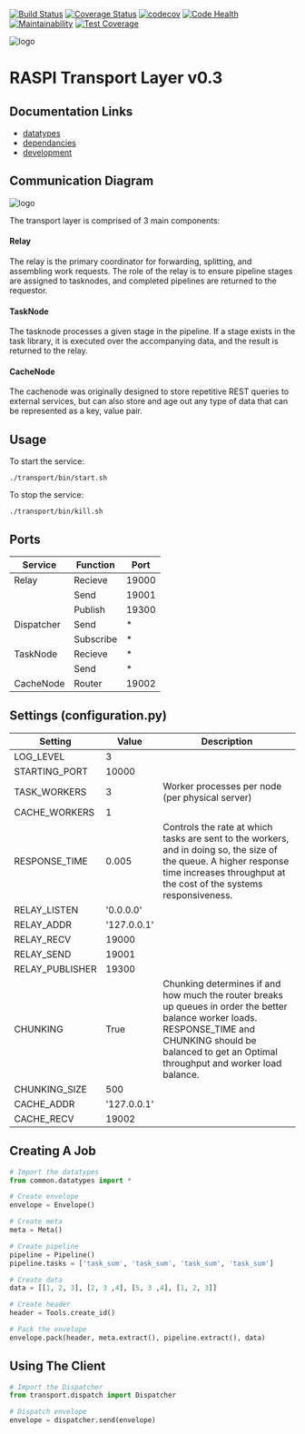 [![Build Status](https://travis-ci.com/kelceydamage/rtl.svg?branch=master)](https://travis-ci.com/kelceydamage/rtl) [![Coverage Status](https://coveralls.io/repos/github/kelceydamage/rtl/badge.svg)](https://coveralls.io/github/kelceydamage/rtl) [![codecov](https://codecov.io/gh/kelceydamage/rtl/branch/master/graph/badge.svg)](https://codecov.io/gh/kelceydamage/rtl) [![Code Health](https://landscape.io/github/kelceydamage/rtl/master/landscape.svg?style=flat)](https://landscape.io/github/kelceydamage/rtl/master) [![Maintainability](https://api.codeclimate.com/v1/badges/05de3d7d075c1ca48b1a/maintainability)](https://codeclimate.com/github/kelceydamage/rtl/maintainability) [![Test Coverage](https://api.codeclimate.com/v1/badges/05de3d7d075c1ca48b1a/test_coverage)](https://codeclimate.com/github/kelceydamage/rtl/test_coverage)

![logo](https://github.com/kelceydamage/rtl/blob/master/docs/logo.png?raw=true)

# RASPI Transport Layer v0.3

## Documentation Links

* [datatypes](https://github.com/kelceydamage/rtl/blob/master/DATATYPES.md)
* [dependancies](https://github.com/kelceydamage/rtl/blob/master/DEPENDANCIES.md)
* [development](https://github.com/kelceydamage/rtl/blob/master/DEVELOPMENT.md)

## Communication Diagram

![logo](https://github.com/kelceydamage/rtl/blob/master/docs/msg-diag.png?raw=true)

The transport layer is comprised of 3 main components:

#### Relay
The relay is the primary coordinator for forwarding, splitting, and assembling work requests. The role of the relay is to ensure pipeline stages are assigned to tasknodes, and completed pipelines are returned to the requestor.

#### TaskNode
The tasknode processes a given stage in the pipeline. If a stage exists in the task library, it is executed over the accompanying data, and the result is returned to the relay.

#### CacheNode
The cachenode was originally designed to store repetitive REST queries to external services, but can also store and age out any type of data that can be represented as a key, value pair.

## Usage

To start the service:
```
./transport/bin/start.sh
```

To stop the service:
```
./transport/bin/kill.sh
```

## Ports

| Service   | Function    | Port  |
|-----------|-------------|-------|
|Relay      | Recieve     | 19000 |
|           | Send        | 19001 |
|           | Publish     | 19300 |
|Dispatcher | Send        |*      |
|           | Subscribe   |*      |
|TaskNode   | Recieve     |*      |
|           | Send        |*      |
|CacheNode  | Router      | 19002 |

## Settings (configuration.py)

| Setting | Value | Description |
|---------|-------|-------------|
|LOG_LEVEL| 3     |             |
|STARTING_PORT| 10000|          |
|TASK_WORKERS | 3 | Worker processes per node (per physical server) |
|CACHE_WORKERS | 1 |            |
|RESPONSE_TIME | 0.005 | Controls the rate at which tasks are sent to the workers, and in doing so, the size of the queue. A higher response time increases throughput at the cost of the systems responsiveness. |
|RELAY_LISTEN | '0.0.0.0' |     |
|RELAY_ADDR   | '127.0.0.1' |   |
|RELAY_RECV   | 19000       |   |
|RELAY_SEND   | 19001       |   |
|RELAY_PUBLISHER | 19300    |   |
|CHUNKING     | True | Chunking determines if and how much the router breaks up queues in order the better balance worker loads. RESPONSE_TIME and CHUNKING should be balanced to get an Optimal throughput and worker load balance.|
|CHUNKING_SIZE | 500 |          |
|CACHE_ADDR   | '127.0.0.1' |   |
|CACHE_RECV   | 19002 |         |

## Creating A Job
```python
# Import the datatypes
from common.datatypes import *

# Create envelope
envelope = Envelope()

# Create meta
meta = Meta()

# Create pipeline
pipeline = Pipeline()
pipeline.tasks = ['task_sum', 'task_sum', 'task_sum', 'task_sum']

# Create data
data = [[1, 2, 3], [2, 3 ,4], [5, 3 ,4], [1, 2, 3]]

# Create header
header = Tools.create_id()

# Pack the envelope
envelope.pack(header, meta.extract(), pipeline.extract(), data)

```

## Using The Client

```python
# Import the Dispatcher
from transport.dispatch import Dispatcher

# Dispatch envelope
envelope = dispatcher.send(envelope)
```
